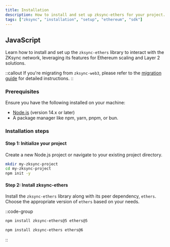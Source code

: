 ```yaml
---
title: Installation
description: How to install and set up zksync-ethers for your project.
tags: ["zksync", "installation", "setup", "ethereum", "sdk"]
---
```


## JavaScript

Learn how to install and set up the `zksync-ethers` library to interact with the ZKsync network, leveraging its
features for Ethereum scaling and Layer 2 solutions.

::callout
If you're migrating from `zksync-web3`, please refer to the [migration guide](/sdk/js/ethers/v6/migration) for detailed instructions.
::

### Prerequisites

Ensure you have the following installed on your machine:

- [Node.js](https://nodejs.org/) (version 14.x or later)
- A package manager like npm, yarn, pnpm, or bun.

### Installation steps

#### Step 1: Initialize your project

Create a new Node.js project or navigate to your existing project directory.

```bash
mkdir my-zksync-project
cd my-zksync-project
npm init -y
```

#### Step 2: Install zksync-ethers

Install the `zksync-ethers` library along with its peer dependency, `ethers`. Choose the appropriate
version of `ethers` based on your needs.

::code-group

```sh [ethers-v5]
npm install zksync-ethers@5 ethers@5
```

```sh [ethers-v6]
npm install zksync-ethers ethers@6
```

::
